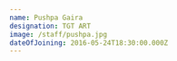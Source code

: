 ```yaml
---
name: Pushpa Gaira
designation: TGT ART
image: /staff/pushpa.jpg
dateOfJoining: 2016-05-24T18:30:00.000Z
---
```


